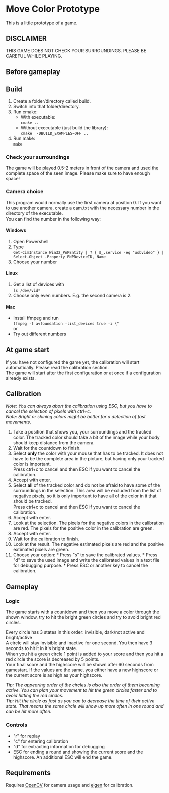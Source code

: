 # Move Color Prototype

This is a little prototype of a game. 

## DISCLAIMER

THIS GAME DOES NOT CHECK YOUR SURROUNDINGS. PLEASE BE CAREFUL WHILE PLAYING.



## Before gameplay

## Build
1. Create a folder/directory called build.
2. Switch into that folder/directory.
3. Run cmake:  
    - With executable:  
    ```cmake ..```
    - Without executable (just build the library):  
    ```cmake  -DBUILD_EXAMPLES=OFF ..```
4. Run make:  
    ```make```

### Check your surroundings

The game will be played 0.5-2 meters in front of the camera and used the complete space of the seen image. Please make sure to have enough space!

### Camera choice

This program would normally use the first camera at position 0. If you want to use another camera, create a cam.txt with the necessary number in the directory of the executable.  
You can find the number in the following way:  

#### Windows

1.    Open Powershell
2.    Type  
      ```Get-CimInstance Win32_PnPEntity | ? { $_.service -eq "usbvideo" } | Select-Object -Property PNPDeviceID, Name```
3.    Choose your number

#### Linux

1.    Get a list of devices with  
      `ls /dev/vid*`
2.    Choose only even numbers. E.g. the second camera is 2.

#### Mac

*   Install ffmpeg and run  
    ```ffmpeg -f avfoundation -list_devices true -i \"```  
or  
*  Try out different numbers

## At game start

If you have not configured the game yet, the calibration will start automatically. Please read the calibration section.  
The game will start after the first configuration or at once if a configuration already exists.

## Calibration

*Note: You can always abort the calibration using ESC, but you have to cancel the selection of pixels with ctrl+c.*  
*Note: Bright or shining colors might be better for a detection of fast movements.*

1.    Take a position that shows you, your surroundings and the tracked color. The tracked color should take a bit of the image while your body should keep distance from the camera.
1.    Wait for the countdown to finish.
1.    Select **only** the color with your mouse that has to be tracked. It does not have to be the complete area in the picture, but having only your tracked color is important.  
      Press ctrl+c to cancel and then ESC if you want to cancel the calibration.
1.    Accept with enter.
1.    Select **all** of the tracked color and do not be afraid to have some of the surroundings in the selection. This area will be excluded from the list of negative pixels, so it is only important to have all of the color in it that should be tracked.  
      Press ctrl+c to cancel and then ESC if you want to cancel the calibration.
1.    Accept with enter.
1.    Look at the selection. The pixels for the negative colors in the calibration are red. The pixels for the positive color in the calibration are green.
1.    Accept with enter.
1.    Wait for the calibration to finish.
1.    Look at the result. The negative estimated pixels are red and the positive extimated pixels are green.
1.    Choose your option:
    * Press "s" to save the calibrated values.
    * Press "d" to save the used image and write the calibrated values in a text file for debugging purpose.
    * Press ESC or another key to cancel the calibration.


## Gameplay

### Logic

The game starts with a countdown and then you move a color through the shown window, try to hit the bright green circles and try to avoid bright red circles.  
  
Every circle has 3 states in this order: invisible, dark/not active and bright/active  
A circle will stay invisible and inactive for one second. You then have 3 seconds to hit it in it's bright state.  
When you hit a green circle 1 point is added to your score and then you hit a red circle the score is decreased by 5 points.  
Your final score and the highscore will be shown after 60 seconds from gamestart. If the values are the same, you either have a new highscore or the current score is as high as your highscore.  
  
*Tip: The appearing order of the circles is also the order of them becoming active. You can plan your movement to hit the green circles faster and to avoid hitting the red circles.*  
*Tip: Hit the circle as fast as you can to decrease the time of their active state. That means the same circle will show up more often in one round and can be hit more often.*

### Controls
* "r" for replay
* "c" for entering calibration
* "d" for extracting information for debugging
* ESC for ending a round and showing the current score and the highscore. An additional ESC will end the game.

## Requirements

Requires [OpenCV](https://opencv.org/) for camera usage and [eigen](https://eigen.tuxfamily.org/index.php?title=Main_Page) for calibration.

